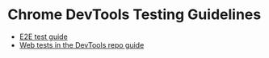 # Chrome DevTools Testing Guidelines

- [E2E test guide](../test/e2e/README.md)
- [Web tests in the DevTools repo guide](../test/webtests/README)